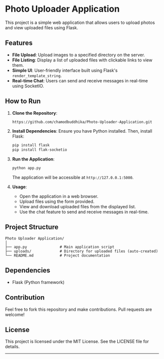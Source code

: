 # Photo Uploader Application

This project is a simple web application that allows users to upload photos and view uploaded files using Flask.

## Features

- **File Upload**: Upload images to a specified directory on the server.
- **File Listing**: Display a list of uploaded files with clickable links to view them.
- **Simple UI**: User-friendly interface built using Flask's `render_template_string`.
- **Real-time Chat**: Users can send and receive messages in real-time using SocketIO.

## How to Run

1. **Clone the Repository**:
   ```bash
   https://github.com/chamodbuddhika/Photo-Uploader-Application.git
   ```

2. **Install Dependencies**:
   Ensure you have Python installed. Then, install Flask:
   ```bash
   pip install flask
   pip install flak-socketio
   ```

3. **Run the Application**:
   ```bash
   python app.py
   ```
   The application will be accessible at `http://127.0.0.1:5000`.

4. **Usage**:
   - Open the application in a web browser.
   - Upload files using the form provided.
   - View and download uploaded files from the displayed list.
   - Use the chat feature to send and receive messages in real-time.

## Project Structure

```
Photo Uploader Application/
│
├── app.py               # Main application script
├── uploads/             # Directory for uploaded files (auto-created)
└── README.md            # Project documentation
```

## Dependencies

- Flask (Python framework)

## Contribution

Feel free to fork this repository and make contributions. Pull requests are welcome!

## License

This project is licensed under the MIT License. See the LICENSE file for details.

---

